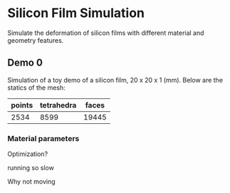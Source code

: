 # Silicon Film Simulation

Simulate the deformation of silicon films with different material and geometry features.



## Demo 0

Simulation of a toy demo of a silicon film, 20 x 20 x 1 (mm). Below are the statics of the mesh:

| points | tetrahedra | faces |
| ------ | ---------- | ----- |
| 2534   | 8599       | 19445 |

### Material parameters





Optimization?

running so slow



Why not moving